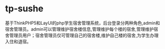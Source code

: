 # tp-sushe
基于ThinkPHP5和LayUI的php学生宿舍管理系统，后台登录分两种角色,admin和宿舍管理员。admin可以管理维护宿舍楼信息,管理维护每个楼的宿舍,管理维护宿舍管理员用户；宿舍管理员仅可管理自己的宿舍楼,维护自己楼的宿舍,为学生办理入住和退宿。
